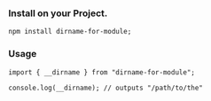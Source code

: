 ### Install on your Project.
`npm install dirname-for-module;`

### Usage
```
import { __dirname } from "dirname-for-module";

console.log(__dirname); // outputs "/path/to/the" 
```
